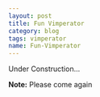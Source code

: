 ```yaml
---
layout: post
title: Fun Vimperator
category: blog
tags: vimperator
name: Fun-Vimperator 
---
```


Under Construction...<!-- truncate_here -->



**Note:** Please come again

